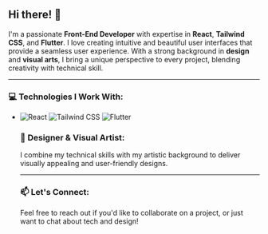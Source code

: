 <h2>Hi there! 👋</h2>

<p>I'm a passionate <strong>Front-End Developer</strong> with expertise in <strong>React</strong>, <strong>Tailwind CSS</strong>, and <strong>Flutter</strong>. I love creating intuitive and beautiful user interfaces that provide a seamless user experience. With a strong background in <strong>design</strong> and <strong>visual arts</strong>, I bring a unique perspective to every project, blending creativity with technical skill.</p>

<hr>

<h3>💻 Technologies I Work With:</h3>

<ul>
  <li><img src="https://img.shields.io/badge/React-20232A?style=for-the-badge&logo=react&logoColor=61DAFB" alt="React">  <img src="https://img.shields.io/badge/Tailwind_CSS-38B2AC?style=for-the-badge&logo=tailwind-css&logoColor=white" alt="Tailwind CSS"> <img src="https://img.shields.io/badge/Flutter-02569B?style=for-the-badge&logo=flutter&logoColor=white" alt="Flutter"></li>

<h3>🎨 Designer & Visual Artist:</h3>

<p>I combine my technical skills with my artistic background to deliver visually appealing and user-friendly designs.</p>

<hr>

<h3>📫 Let's Connect:</h3>

<p>Feel free to reach out if you'd like to collaborate on a project, or just want to chat about tech and design!</p>
